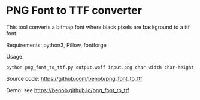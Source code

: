 PNG Font to TTF converter
=========================

This tool converts a bitmap font where black pixels are background to a ttf font.

Requirements: python3, Pillow, fontforge

Usage: 

```
python png_font_to_ttf.py output.woff input.png char-width char-height
```

Source code: https://github.com/benob/png_font_to_ttf

Demo: see https://benob.github.io/png_font_to_ttf
